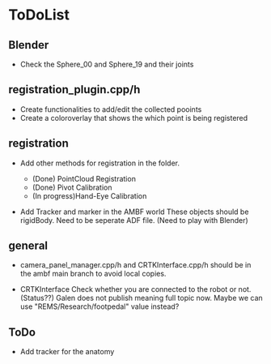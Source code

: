 # ToDoList

## Blender
- Check the Sphere_00 and Sphere_19 and their joints


## registration_plugin.cpp/h
- Create functionalities to add/edit the collected pooints
- Create a coloroverlay that shows the which point is being registered


## registration
- Add other methods for registration in the folder.
    - (Done) PointCloud Registration
    - (Done) Pivot Calibration
    - (In progress)Hand-Eye Calibration

- Add Tracker and marker in the AMBF world
These objects should be rigidBody. Need to be seperate ADF file. (Need to play with Blender)



## general
- camera_panel_manager.cpp/h and CRTKInterface.cpp/h should be in the ambf main branch to avoid local copies.

- CRTKInterface
 Check whether you are connected to the robot or not. (Status??)
 Galen does not publish meaning full topic now. Maybe we can use "REMS/Research/footpedal" value instead?


 ## ToDo
 - Add tracker for the anatomy